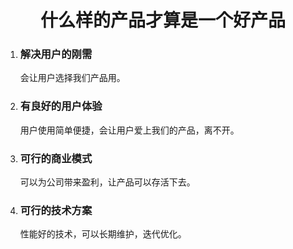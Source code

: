 <center><h1>什么样的产品才算是一个好产品</h1></center>

1. ### 解决用户的刚需

   会让用户选择我们产品用。

2. ### 有良好的用户体验

   用户使用简单便捷，会让用户爱上我们的产品，离不开。

3. ### 可行的商业模式

   可以为公司带来盈利，让产品可以存活下去。

4. ### 可行的技术方案

   性能好的技术，可以长期维护，迭代优化。
